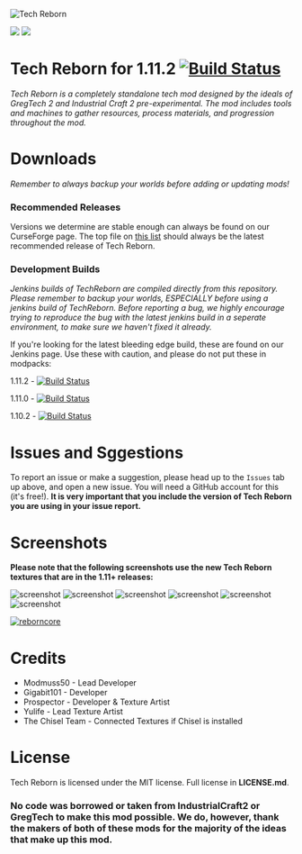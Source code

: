 ![](http://i.imgur.com/XKMokQu.png "Tech Reborn")


[![](http://cf.way2muchnoise.eu/full_233564_downloads.svg)](https://minecraft.curseforge.com/projects/techreborn) [![](http://cf.way2muchnoise.eu/versions/233564.svg)](https://minecraft.curseforge.com/projects/techreborn)

# Tech Reborn for 1.11.2 [![Build Status](http://modmuss50.me:8080/job/TechReborn/job/TechReborn-1.11.2/badge/icon)](http://modmuss50.me:8080/job/TechReborn/job/TechReborn-1.11.2/)

*Tech Reborn is a completely standalone tech mod designed by the ideals of GregTech 2 and Industrial Craft 2 pre-experimental. The mod includes tools and machines to gather resources, process materials, and progression throughout the mod.*

# Downloads

*Remember to always backup your worlds before adding or updating mods!*

### Recommended Releases
Versions we determine are stable enough can always be found on our CurseForge page. The top file on [this list](http://minecraft.curseforge.com/projects/techreborn/files?sort=releasetype) should always be the latest recommended release of Tech Reborn.

### Development Builds

*Jenkins builds of TechReborn are compiled directly from this repository. Please remember to backup your worlds, ESPECIALLY before using a jenkins build of TechReborn. Before reporting a bug, we highly encourage trying to reproduce the bug with the latest jenkins build in a seperate environment, to make sure we haven't fixed it already.*

If you're looking for the latest bleeding edge build, these are found on our Jenkins page. Use these with caution, and please do not put these in modpacks: 

1.11.2 - [![Build Status](http://modmuss50.me:8080/job/TechReborn/job/TechReborn-1.11.2/badge/icon)](http://modmuss50.me:8080/job/TechReborn/job/TechReborn-1.11.2/)

1.11.0 - [![Build Status](http://modmuss50.me:8080/job/TechReborn/job/TechReborn-1.11/badge/icon)](http://modmuss50.me:8080/job/TechReborn/job/TechReborn-1.11/)

1.10.2 - [![Build Status](http://modmuss50.me:8080/job/TechReborn/job/TechReborn-1.10.2/badge/icon)](http://modmuss50.me:8080/job/TechReborn/job/TechReborn-1.10.2/)

# Issues and Sggestions

To report an issue or make a suggestion, please head up to the `Issues` tab up above, and open a new issue. You will need a GitHub account for this (it's free!). **It is very important that you include the version of Tech Reborn you are using in your issue report.**

# Screenshots

**Please note that the following screenshots use the new Tech Reborn textures that are in the 1.11+ releases:**

![screenshot](https://i.imgur.com/BW128tX.png)
![screenshot](https://i.imgur.com/4rxbO4Q.png)
![screenshot](https://i.imgur.com/edaGPlL.png)
![screenshot](https://i.imgur.com/kWOxk8I.png)
![screenshot](https://i.imgur.com/ZKC5raQ.png)
![screenshot](https://i.imgur.com/RBCAWgO.png)

[![reborncore](https://i.imgur.com/NcOEWOh.png)](https://minecraft.curseforge.com/projects/reborncore/)

# Credits

* Modmuss50 - Lead Developer
* Gigabit101 - Developer
* Prospector - Developer & Texture Artist
* Yulife - Lead Texture Artist
* The Chisel Team - Connected Textures if Chisel is installed
 
# License

Tech Reborn is licensed under the MIT license. Full license in **LICENSE.md**.

### No code was borrowed or taken from IndustrialCraft2 or GregTech to make this mod possible. We do, however, thank the makers of both of these mods for the majority of the ideas that make up this mod.
